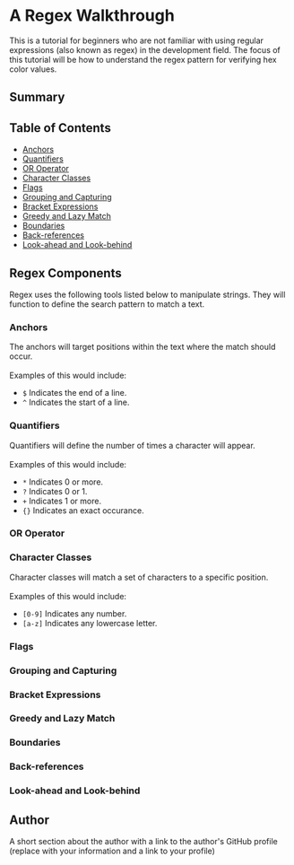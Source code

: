# A Regex Walkthrough

This is a tutorial for beginners who are not familiar with using regular expressions (also known as regex) in the development field. The focus of this tutorial will be how to understand the regex pattern for verifying hex color values.

## Summary



## Table of Contents

- [Anchors](#anchors)
- [Quantifiers](#quantifiers)
- [OR Operator](#or-operator)
- [Character Classes](#character-classes)
- [Flags](#flags)
- [Grouping and Capturing](#grouping-and-capturing)
- [Bracket Expressions](#bracket-expressions)
- [Greedy and Lazy Match](#greedy-and-lazy-match)
- [Boundaries](#boundaries)
- [Back-references](#back-references)
- [Look-ahead and Look-behind](#look-ahead-and-look-behind)

## Regex Components
Regex uses the following tools listed below to manipulate strings. They will function to define the search pattern to match a text.

### Anchors
The anchors will target positions within the text where the match should occur.
<br></br>
Examples of this would include:
* `$` Indicates the end of a line.
*  `^` Indicates the start of a line.

### Quantifiers
Quantifiers will define the number of times a character will appear.
<br></br>
Examples of this would include:
* `*` Indicates 0 or more.
* `?` Indicates 0 or 1.
* `+` Indicates 1 or more.
* `{}` Indicates an exact occurance.

### OR Operator

### Character Classes
Character classes will match a set of characters to a specific position.
<br></br>
Examples of this would include:
* `[0-9]` Indicates any number.
* `[a-z]` Indicates any lowercase letter.
### Flags

### Grouping and Capturing

### Bracket Expressions

### Greedy and Lazy Match

### Boundaries

### Back-references

### Look-ahead and Look-behind

## Author

A short section about the author with a link to the author's GitHub profile (replace with your information and a link to your profile)